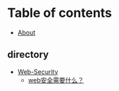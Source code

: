 # Table of contents

* [About](README.md)

## directory

* [Web-Security](directory/websecurity/README.md)
  * [web安全需要什么？](directory/websecurity/web-an-quan-xu-yao-shi-mo.md)
